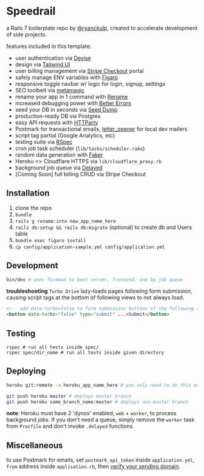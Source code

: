 # Speedrail
a Rails 7 boilerplate repo by [@ryanckulp](https://twitter.com/ryanckulp), created to accelerate development of side projects.

features included in this template:
* user authentication via [Devise](https://github.com/plataformatec/devise)
* design via [Tailwind UI](https://tailwindui.com/)
* user billing management via [Stripe Checkout](https://stripe.com/payments/checkout) portal
* safely manage ENV variables with [Figaro](https://github.com/laserlemon/figaro)
* responsive toggle navbar w/ logic for login, signup, settings
* SEO toolbelt via [metamagic](https://github.com/lassebunk/metamagic)
* rename your app in 1 command with [Rename](https://github.com/get/Rename)
* increased debugging power with [Better Errors](https://github.com/charliesome/better_errors)
* seed your DB in seconds via [Seed Dump](https://github.com/rroblak/seed_dump)
* production-ready DB via Postgres
* easy API requests with [HTTParty](https://github.com/jnunemaker/httparty)
* Postmark for transactional emails, [letter_opener](https://github.com/ryanb/letter_opener) for local dev mailers
* script tag partial (Google Analytics, etc)
* testing suite via [RSpec](https://github.com/rspec/rspec-rails/)
* cron job task scheduler (`lib/tasks/scheduler.rake`)
* random data generation with [Faker](https://github.com/faker-ruby/faker)
* Heroku <> Cloudflare HTTPS via `lib/cloudflare_proxy.rb`
* background job queue via [Delayed](https://rubygems.org/gems/delayed)
* [Coming Soon] full billing CRUD via Stripe Checkout

## Installation
1. clone the repo
2. `bundle`
3. `rails g rename:into new_app_name_here`
4. `rails db:setup && rails db:migrate` (optional) to create db and Users table
5. `bundle exec figaro install`
6. `cp config/application-sample.yml config/application.yml`

## Development
```sh
bin/dev # uses foreman to boot server, frontend, and bg job queue
```

**troubleshooting**
`Turbo Drive` lazy-loads pages following form submission, causing script tags at the bottom of following views to not always load.

```html
<!-- add data-turbo=false to form submission buttons if the following view needs a full render -->
<button data-turbo="false" type="submit" ...>Submit</button>
```

## Testing
```
rspec # run all tests inside spec/
rspec spec/dir_name # run all tests inside given directory
```

## Deploying
```sh
heroku git:remote -a heroku_app_name_here # you only need to do this once
```

```sh
git push heroku master # deploys master branch
git push heroku some_branch_name:master # deploys non-master branch
```

**note**: Heroku must have 2 'dynos' enabled, `web` + `worker`, to process background jobs. if you don't need a queue, simply remove the `worker` task from `Procfile` and don't invoke `.delayed` functions.

## Miscellaneous
to use Postmark for emails, set `postmark_api_token` inside `application.yml`, `from` address inside `application.rb`, then [verify your sending domain](https://account.postmarkapp.com/signature_domains/initialize_verification).
